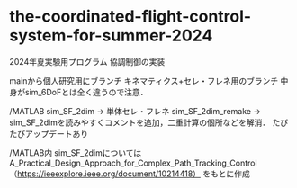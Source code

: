 # the-coordinated-flight-control-system-for-summer-2024
 
2024年夏実験用プログラム
協調制御の実装

mainから個人研究用にブランチ
キネマティクス+セレ・フレネ用のブランチ
中身がsim_6DoFとは全く違うので注意．

/MATLAB
sim_SF_2dim -> 単体セレ・フレネ
sim_SF_2dim_remake -> sim_SF_2dimを読みやすくコメントを追加，二重計算の個所などを解消．
たびたびアップデートあり

/MATLAB内 sim_SF_2dimについてはA_Practical_Design_Approach_for_Complex_Path_Tracking_Control （https://ieeexplore.ieee.org/document/10214418） をもとに作成
